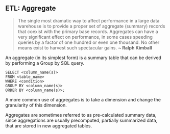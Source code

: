 ##  ETL: Aggregate

> The single most dramatic way to affect performance in a large data warehouse is to provide a proper set of aggregate (summary) records that coexist with the primary base records. Aggregates can have a very significant effect on performance, in some cases speeding queries by a factor of one hundred or even one thousand. No other means exist to harvest such spectacular gains. **~ Ralph Kimball**

An aggregate (in its simplest form) is a summary table that can be derived by performing a Group by SQL query.

```
SELECT <column_name(s)>
FROM <table_name>
WHERE <condition>
GROUP BY <column_name(s)>
ORDER BY <column_name(s)>;
```

A more common use of aggregates is to take a dimension and change the granularity of this dimension.

Aggregates are sometimes referred to as pre-calculated summary data, since aggregations are usually precomputed, partially summarized data, that are stored in new aggregated tables.
